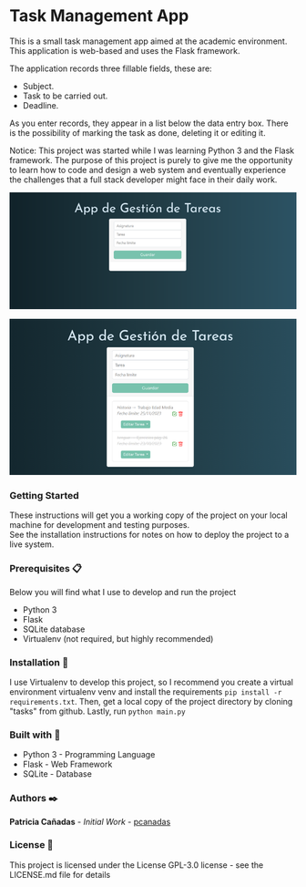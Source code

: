 
# Task Management App

This is a small task management app aimed at the academic environment. This application is web-based and uses the Flask framework.

The application records three fillable fields, these are:
- Subject.
- Task to be carried out.
- Deadline.

As you enter records, they appear in a list below the data entry box.
There is the possibility of marking the task as done, deleting it or editing it.

Notice: This project was started while I was learning Python 3 and the Flask framework. The purpose of this project is purely to give me the opportunity to learn how to code and design a web system and eventually experience the challenges that a full stack developer might face in their daily work.

![Image1][img1]

![Image2][img2]

[img1]: /static/img/tareas.png
[img2]: /static/img/tareas2.png

### Getting Started
These instructions will get you a working copy of the project on your local machine for development and testing purposes.<br> 
See the installation instructions for notes on how to deploy the project to a live system.

### Prerequisites :clipboard:
Below you will find what I use to develop and run the project

- Python 3
- Flask
- SQLite database
- Virtualenv (not required, but highly recommended)

### Installation :wrench:
I use Virtualenv to develop this project, so I recommend you create a virtual environment virtualenv venv and install the requirements <code>pip install -r requirements.txt</code>. Then, get a local copy of the project directory by cloning "tasks" from github.
Lastly, run <code>python main.py</code>

### Built with :nut_and_bolt:
- Python 3 - Programming Language
- Flask - Web Framework
- SQLite - Database

### Authors :black_nib:
**Patricia Cañadas** - *Initial Work* - [pcanadas](https://github.com/pcanadas)

### License :page_facing_up:
This project is licensed under the License GPL-3.0 license - see the LICENSE.md file for details
